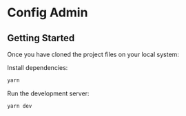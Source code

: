 # Config Admin
## Getting Started

Once you have cloned the project files on your local system:

Install dependencies:

```bash
yarn
```

Run the development server:

```bash
yarn dev
```

